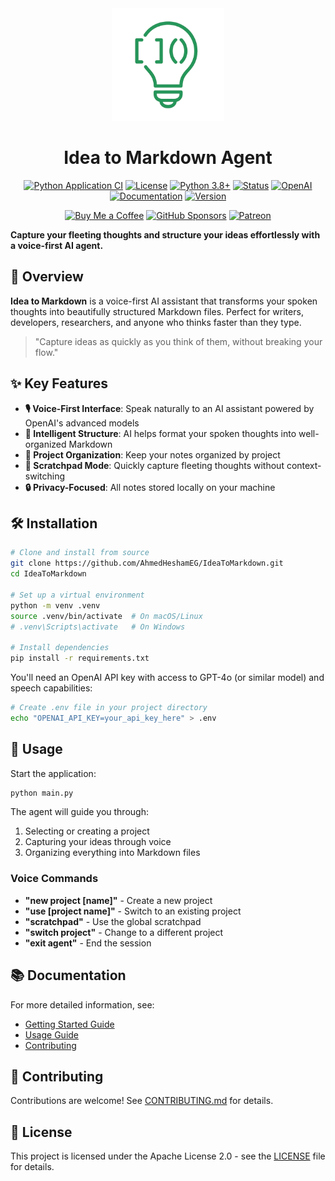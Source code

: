 <div align="center">
  <img src="docs/assets/icon.png" alt="Idea to Markdown Logo" width="180" height="180">
  <h1>Idea to Markdown Agent</h1>
  
  [![Python Application CI](https://github.com/AhmedHeshamEG/IdeaToMarkdown/actions/workflows/python-app.yml/badge.svg)](https://github.com/AhmedHeshamEG/IdeaToMarkdown/actions/workflows/python-app.yml)
  [![License](https://img.shields.io/badge/License-Apache_2.0-blue.svg)](https://opensource.org/licenses/Apache-2.0)
  [![Python 3.8+](https://img.shields.io/badge/python-3.8+-blue.svg)](https://www.python.org/downloads/)
  [![Status](https://img.shields.io/badge/status-beta-orange)](https://github.com/AhmedHeshamEG/IdeaToMarkdown)
  [![OpenAI](https://img.shields.io/badge/OpenAI-GPT--4o-green)](https://platform.openai.com/)
  [![Documentation](https://img.shields.io/badge/docs-available-brightgreen)](docs/01_getting_started.md)
  [![Version](https://img.shields.io/badge/version-0.1.0-informational)](https://github.com/AhmedHeshamEG/IdeaToMarkdown/releases)
  
  [![Buy Me a Coffee](https://img.shields.io/badge/Buy_Me_A_Coffee-FFDD00?style=flat&logo=buy-me-a-coffee&logoColor=black)](https://buymeacoffee.com/ahmedheshameg)
  [![GitHub Sponsors](https://img.shields.io/badge/GitHub_Sponsors-EA4AAA?style=flat&logo=github-sponsors&logoColor=white)](https://github.com/sponsors/AhmedHeshamEG)
  [![Patreon](https://img.shields.io/badge/Patreon-F96854?style=flat&logo=patreon&logoColor=white)](https://patreon.com/ahmedheshameg)
</div>

**Capture your fleeting thoughts and structure your ideas effortlessly with a voice-first AI agent.**

## 🚀 Overview

**Idea to Markdown** is a voice-first AI assistant that transforms your spoken thoughts into beautifully structured Markdown files. Perfect for writers, developers, researchers, and anyone who thinks faster than they type.

> "Capture ideas as quickly as you think of them, without breaking your flow."

## ✨ Key Features

- **🎙️ Voice-First Interface**: Speak naturally to an AI assistant powered by OpenAI's advanced models
- **🧠 Intelligent Structure**: AI helps format your spoken thoughts into well-organized Markdown
- **📂 Project Organization**: Keep your notes organized by project
- **📝 Scratchpad Mode**: Quickly capture fleeting thoughts without context-switching
- **🔒 Privacy-Focused**: All notes stored locally on your machine

## 🛠️ Installation

```bash
# Clone and install from source
git clone https://github.com/AhmedHeshamEG/IdeaToMarkdown.git
cd IdeaToMarkdown

# Set up a virtual environment
python -m venv .venv
source .venv/bin/activate  # On macOS/Linux
# .venv\Scripts\activate   # On Windows

# Install dependencies
pip install -r requirements.txt
```

You'll need an OpenAI API key with access to GPT-4o (or similar model) and speech capabilities:

```bash
# Create .env file in your project directory
echo "OPENAI_API_KEY=your_api_key_here" > .env
```

## 📖 Usage

Start the application:

```bash
python main.py
```

The agent will guide you through:

1. Selecting or creating a project
2. Capturing your ideas through voice
3. Organizing everything into Markdown files

### Voice Commands

- **"new project [name]"** - Create a new project
- **"use [project name]"** - Switch to an existing project
- **"scratchpad"** - Use the global scratchpad
- **"switch project"** - Change to a different project
- **"exit agent"** - End the session

## 📚 Documentation

For more detailed information, see:

- [Getting Started Guide](docs/01_getting_started.md)
- [Usage Guide](docs/02_usage_guide.md)
- [Contributing](CONTRIBUTING.md)

## 🤝 Contributing

Contributions are welcome! See [CONTRIBUTING.md](CONTRIBUTING.md) for details.

## 📄 License

This project is licensed under the Apache License 2.0 - see the [LICENSE](LICENSE) file for details.
